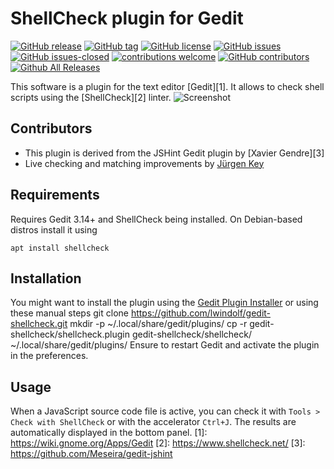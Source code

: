 ShellCheck plugin for Gedit
===========================
<!---
[![start with why](https://img.shields.io/badge/start%20with-why%3F-brightgreen.svg?style=flat)](http://www.ted.com/talks/simon_sinek_how_great_leaders_inspire_action)
--->
[![GitHub release](https://img.shields.io/github/release/lwindolf/gedit-shellcheck/all.svg?maxAge=1)](https://GitHub.com/lwindolf/gedit-shellcheck/releases/)
[![GitHub tag](https://img.shields.io/github/tag/lwindolf/gedit-shellcheck.svg)](https://GitHub.com/lwindolf/gedit-shellcheck/tags/)
[![GitHub license](https://img.shields.io/github/license/lwindolf/gedit-shellcheck.svg)](https://github.com/lwindolf/gedit-shellcheck/blob/master/LICENSE)
[![GitHub issues](https://img.shields.io/github/issues/lwindolf/gedit-shellcheck.svg)](https://GitHub.com/lwindolf/gedit-shellcheck/issues/)
[![GitHub issues-closed](https://img.shields.io/github/issues-closed/lwindolf/gedit-shellcheck.svg)](https://GitHub.com/lwindolf/gedit-shellcheck/issues?q=is%3Aissue+is%3Aclosed)
[![contributions welcome](https://img.shields.io/badge/contributions-welcome-brightgreen.svg?style=flat)](https://github.com/lwindolf/gedit-shellcheck/issues)
[![GitHub contributors](https://img.shields.io/github/contributors/lwindolf/gedit-shellcheck.svg)](https://GitHub.com/lwindolf/gedit-shellcheck/graphs/contributors/)
[![Github All Releases](https://img.shields.io/github/downloads/lwindolf/gedit-shellcheck/total.svg)](https://github.com/lwindolf/gedit-shellcheck)

This software is a plugin for the text editor [Gedit][1]. It allows to check shell scripts using the [ShellCheck][2] linter.
![Screenshot](https://lzone.de/images/gedit-shellcheck.png)

## Contributors

- This plugin is derived from the JSHint Gedit plugin by [Xavier Gendre][3]
- Live checking and matching improvements by [Jürgen Key](https://github.com/elbosso)

## Requirements

Requires Gedit 3.14+ and ShellCheck being installed. On Debian-based distros install it using
```
apt install shellcheck
```

## Installation

You might want to install the plugin using the [Gedit Plugin Installer](https://github.com/lwindolf/gedit-plugininstaller) or using these manual steps
git clone https://github.com/lwindolf/gedit-shellcheck.git
mkdir -p ~/.local/share/gedit/plugins/
cp -r gedit-shellcheck/shellcheck.plugin gedit-shellcheck/shellcheck/ ~/.local/share/gedit/plugins/
Ensure to restart Gedit and activate the plugin in the preferences.

## Usage

When a JavaScript source code file is active, you can check it with `Tools > Check with ShellCheck` or with the accelerator `Ctrl+J`. The results are automatically displayed in the bottom panel.
[1]: https://wiki.gnome.org/Apps/Gedit
[2]: https://www.shellcheck.net/
[3]: https://github.com/Meseira/gedit-jshint

